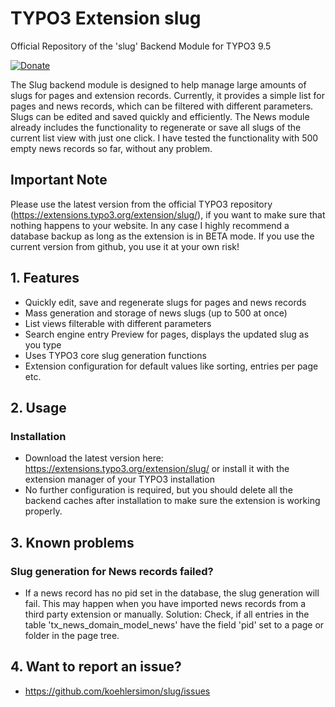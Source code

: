 # TYPO3 Extension slug
Official Repository of the 'slug' Backend Module for TYPO3 9.5

[![Donate](https://img.shields.io/badge/Donate-PayPal-green.svg)](https://paypal.me/typo3freelancer/5)

The Slug backend module is designed to help manage large amounts of slugs for pages and extension records. Currently, it provides a simple list for pages and news records, which can be filtered with different parameters. Slugs can be edited and saved quickly and efficiently. The News module already includes the functionality to regenerate or save all slugs of the current list view with just one click. I have tested the functionality with 500 empty news records so far, without any problem.

## Important Note

Please use the latest version from the official TYPO3 repository (https://extensions.typo3.org/extension/slug/), if you want to make sure that nothing happens to your website. In any case I highly recommend a database backup as long as the extension is in BETA mode. If you use the current version from github, you use it at your own risk!

## 1. Features

- Quickly edit, save and regenerate slugs for pages and news records
- Mass generation and storage of news slugs (up to 500 at once)
- List views filterable with different parameters
- Search engine entry Preview for pages, displays the updated slug as you type
- Uses TYPO3 core slug generation functions
- Extension configuration for default values like sorting, entries per page etc.

## 2. Usage

### Installation

- Download the latest version here: https://extensions.typo3.org/extension/slug/ or install it with the extension manager of your TYPO3 installation
- No further configuration is required, but you should delete all the backend caches after installation to make sure the extension is working properly.

## 3. Known problems

### Slug generation for News records failed?

- If a news record has no pid set in the database, the slug generation will fail. This may happen when you have imported news records from a third party extension or manually. Solution: Check, if all entries in the table 'tx_news_domain_model_news' have the field 'pid' set to a page or folder in the page tree.

## 4. Want to report an issue?

- https://github.com/koehlersimon/slug/issues